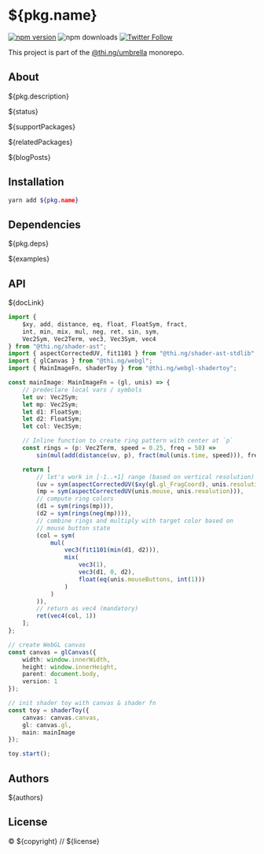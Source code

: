 # ${pkg.name}

[![npm version](https://img.shields.io/npm/v/${pkg.name}.svg)](https://www.npmjs.com/package/${pkg.name})
![npm downloads](https://img.shields.io/npm/dm/${pkg.name}.svg)
[![Twitter Follow](https://img.shields.io/twitter/follow/thing_umbrella.svg?style=flat-square&label=twitter)](https://twitter.com/thing_umbrella)

This project is part of the
[@thi.ng/umbrella](https://github.com/thi-ng/umbrella/) monorepo.

<!-- TOC -->

## About

${pkg.description}

${status}

${supportPackages}

${relatedPackages}

${blogPosts}

## Installation

```bash
yarn add ${pkg.name}
```

## Dependencies

${pkg.deps}

${examples}

## API

${docLink}

```ts
import {
    $xy, add, distance, eq, float, FloatSym, fract,
    int, min, mix, mul, neg, ret, sin, sym,
    Vec2Sym, Vec2Term, vec3, Vec3Sym, vec4
} from "@thi.ng/shader-ast";
import { aspectCorrectedUV, fit1101 } from "@thi.ng/shader-ast-stdlib";
import { glCanvas } from "@thi.ng/webgl";
import { MainImageFn, shaderToy } from "@thi.ng/webgl-shadertoy";

const mainImage: MainImageFn = (gl, unis) => {
    // predeclare local vars / symbols
    let uv: Vec2Sym;
    let mp: Vec2Sym;
    let d1: FloatSym;
    let d2: FloatSym;
    let col: Vec3Sym;

    // Inline function to create ring pattern with center at `p`
    const rings = (p: Vec2Term, speed = 0.25, freq = 50) =>
        sin(mul(add(distance(uv, p), fract(mul(unis.time, speed))), freq));

    return [
        // let's work in [-1..+1] range (based on vertical resolution)
        (uv = sym(aspectCorrectedUV($xy(gl.gl_FragCoord), unis.resolution))),
        (mp = sym(aspectCorrectedUV(unis.mouse, unis.resolution))),
        // compute ring colors
        (d1 = sym(rings(mp))),
        (d2 = sym(rings(neg(mp)))),
        // combine rings and multiply with target color based on
        // mouse button state
        (col = sym(
            mul(
                vec3(fit1101(min(d1, d2))),
                mix(
                    vec3(1),
                    vec3(d1, 0, d2),
                    float(eq(unis.mouseButtons, int(1)))
                )
            )
        )),
        // return as vec4 (mandatory)
        ret(vec4(col, 1))
    ];
};

// create WebGL canvas
const canvas = glCanvas({
    width: window.innerWidth,
    height: window.innerHeight,
    parent: document.body,
    version: 1
});

// init shader toy with canvas & shader fn
const toy = shaderToy({
    canvas: canvas.canvas,
    gl: canvas.gl,
    main: mainImage
});

toy.start();
```

## Authors

${authors}

## License

&copy; ${copyright} // ${license}
